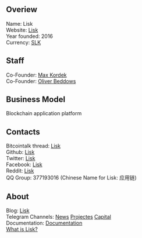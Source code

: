 ## Overiew  
Name: Lisk  
Website: [Lisk](https://lisk.io/)  
Year founded: 2016  
Currency: [SLK](https://coinmarketcap.com/currencies/lisk/)  
## Staff
Co-Founder: [Max Kordek](../people/max_kordek.md)  
Co-Founder: [Oliver Beddows](../people/oliver_beddows.md)  
## Business Model
Blockchain application platform
## Contacts
Bitcointalk thread: [Lisk](https://bitcointalk.org/index.php?topic=1346646)  
Github: [Lisk](https://github.com/LiskHQ/)  
Twitter: [Lisk](https://twitter.com/LiskHQ)  
Facebook: [Lisk](https://www.facebook.com/LiskHQ/)  
Reddit: [Lisk](https://www.reddit.com/r/Lisk/)  
QQ Group: 377193016 (Chinese Name for Lisk: 应用链)  
## About
Blog: [Lisk](https://blog.lisk.io/)  
Telegram Channels: [News](https://telegram.me/LiskNews)   [Projectes](https://telegram.me/joinchat/Cg9Zgz3fSK23JiZ9ZsInXA)   [Capital](https://telegram.me/joinchat/Cg9ZgweJRjiTRAzuo57now)  
Documentation: [Documentation](https://docs.lisk.io/docs)  
[What is Lisk?](https://blog.lisk.io/what-is-lisk-and-what-it-isnt-e7b6b6188211)  
